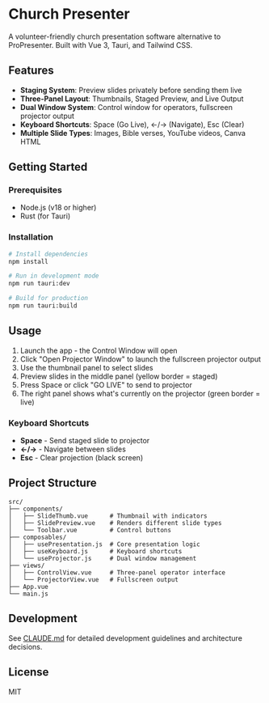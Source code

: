 # Church Presenter

A volunteer-friendly church presentation software alternative to ProPresenter. Built with Vue 3, Tauri, and Tailwind CSS.

## Features

- **Staging System**: Preview slides privately before sending them live
- **Three-Panel Layout**: Thumbnails, Staged Preview, and Live Output
- **Dual Window System**: Control window for operators, fullscreen projector output
- **Keyboard Shortcuts**: Space (Go Live), ←/→ (Navigate), Esc (Clear)
- **Multiple Slide Types**: Images, Bible verses, YouTube videos, Canva HTML

## Getting Started

### Prerequisites

- Node.js (v18 or higher)
- Rust (for Tauri)

### Installation

```bash
# Install dependencies
npm install

# Run in development mode
npm run tauri:dev

# Build for production
npm run tauri:build
```

## Usage

1. Launch the app - the Control Window will open
2. Click "Open Projector Window" to launch the fullscreen projector output
3. Use the thumbnail panel to select slides
4. Preview slides in the middle panel (yellow border = staged)
5. Press Space or click "GO LIVE" to send to projector
6. The right panel shows what's currently on the projector (green border = live)

### Keyboard Shortcuts

- **Space** - Send staged slide to projector
- **←/→** - Navigate between slides
- **Esc** - Clear projection (black screen)

## Project Structure

```
src/
├── components/
│   ├── SlideThumb.vue      # Thumbnail with indicators
│   ├── SlidePreview.vue    # Renders different slide types
│   └── Toolbar.vue         # Control buttons
├── composables/
│   ├── usePresentation.js  # Core presentation logic
│   ├── useKeyboard.js      # Keyboard shortcuts
│   └── useProjector.js     # Dual window management
├── views/
│   ├── ControlView.vue     # Three-panel operator interface
│   └── ProjectorView.vue   # Fullscreen output
├── App.vue
└── main.js
```

## Development

See [CLAUDE.md](./CLAUDE.md) for detailed development guidelines and architecture decisions.

## License

MIT

